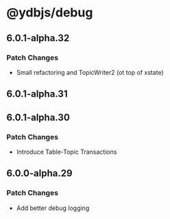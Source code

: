 # @ydbjs/debug

## 6.0.1-alpha.32

### Patch Changes

- Small refactoring and TopicWriter2 (ot top of xstate)

## 6.0.1-alpha.31

## 6.0.1-alpha.30

### Patch Changes

- Introduce Table-Topic Transactions

## 6.0.0-alpha.29

### Patch Changes

- Add better debug logging
